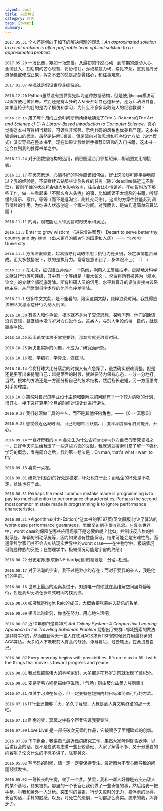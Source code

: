 ```yaml
---
layout: post
title: 只言片语
category: 哲思
tags: [tweet]
summary:
---
```




`2017.05.31` 个人还是倾向于如下的解决问题的观念：*An approximated solution to a real problem is often preferable to an optimal solution to an approximated problem.*

`2017.05.20` 一场比赛，宛如一场恋爱。从最初的怦然心动，到前期的激动人心、全情投入，到后期的苦心经营、妥协相让，亦或精疲力竭、累觉不爱，直到最终分道扬镳或修成正果，挥之不去的总是那刻骨铭心，和往事难忘。

`2017.01.07` 幸福就是假设世界是线性的。

`2016.12.20` Python虽然没有提供优先队列这种数据结构，但是使用`heapq`模块可以很方便地做出来。然而还是有太多的人从头开始自己造轮子，还为此沾沾自喜。如果造轮子的目的是为了模仿和学习，为什么不多多吸取前人的经验教训？

`2016.12.15` 用了两个月的业余时间断断续续地读完了Eric S. Roberts的*The Art and Science of C: A Library-Based Introduction to Computer Science*，真心觉得这本书写得相当精彩，可读性非常强，示例代码的风格也优美且严谨。这本书强调接口的概念，虽然是讲解C语言，但是面向对象思想和程序设计方法（设计模式）其实穿插在整本书里。现在如果让我给新手推荐C语言的入门书籍，这本书一定会位列我的推荐书单之中。

`2016.11.24` 对于图数据结构的选用，稠密图适合用邻接矩阵，稀疏图宜用邻接表。

`2016.11.17` 在状态低迷、心情不好的时候应该如何做，好让这段尽可能平静地度过？我的经验是，不要继续去钻那些让你头疼的任务（除非deadline临近迫不得已），否则不佳的状态将会极大地影响效率，往往会让心情更差。不妨暂时放下那些工作，做一些看起来「不那么令人头疼」的事，比如阅读不太烧脑的书籍、听舒缓的音乐、写作，等等（而不是逛淘宝、刷社交网络）。这样的方案往往能起到调节情绪的作用，为你进入状态创造一个缓冲时间。对我而言，是做几道简单的算法题:)

`2016.11.11` 的确，购物能让人得到暂时的快乐和满足。

`2016.11.3` Enter to grow wisdom （进来增进智慧） Depart to serve better thy country and thy kind （出来更好的服务你的国家和人民） ——  Haverd University

`2016.11.2` 方法论很重要，起着指导行动的作用；执行力是关键，决定事情能否做成。而大多数情况下，缺的是执行力。常常是意识到了，身体跟不上( ¯ □ ¯ )

`2016.11.2` 在未来，应该建立并维护一个系统，利用人工智能技术，定期地对科学文献进行分类和评级，其中有一个等级是「灌水论文」。然后将所有被评为「灌水论文」的文献全部彻底清除。所有科研人员的信用、水平和晋升的评价直接由该系统主导，从而渐渐将学术界的乞丐有序地清除。

`2016.11.1` 很多中文文献，是不能看的，阅读这类文献，纯粹浪费时间。我觉得应该把论文灌水这种行为纳入刑法。

`2016.10.30` 有些人和你争论，根本就不是为了交流思想、探索问题。他们的话语没有逻辑，甚至根本没有听对方在说什么。这类人，与别人争论的唯一目的，就是赢得争论。

`2016.10.29` 阅读论文如果不掌握要领，那其实就是浪费时间。 

`2016.10.25` 解决更实际的问题，不应为了研究而研究。

`2016.10.16` 嗯，学编程，学算法，做练习。

`2016.10.14` 今晚打球大比分落后的时候又有点急躁了，虽然确实很难调整，但是还是要写出来提醒自己：越是落后的时候，就越要努力保持心态，一分一分地打。当然，根本的方法还是一方面分析自己的技术结构，然后扬长避短，另一方面思考对手的球路。

`2016.10.8` 突然对自己的毕业设计主题和要解决的问题有了一个较为清晰的计划，很开心。接下来打算用1个月的时间对该计划进行评估。

`2016.9.27` 我们必须做工具的主人，而不是其他任何角色。——《C++沉思录》

`2016.9.25` 感觉最近这段时间，自己的思维活跃度、广度和深度都有明显提升。开心。

`2016.09.14` 一直好奇我的tutor吴先生为什么会将`强化学习`作为自己的研究领域之一，正好今天先生给我发了一些这些方面的文献。我就通过搜索引擎了解一下强化学习的概念，看完简介之后，我的第一想法是：Oh man, that's what I want to try.

`2016.09.13` 喜欢一朵花。

`2016.09.01` 研究所(国企)的好处是稳定，坏处也在于此；而私企的坏处是不稳定，好处也在于此。

`2016.08.31` Perhaps the most common mistake made in programming is to pay too much attention to performance characteristics. Perhaps the second most common mistake made in programming is to ignore performance characteristics.

`2016.08.31` *Algorithms(4th-Edition)*这本书的第197页(英文原版)讨论了算法的worst-case performance guarantees，里面举的例子很有意思。在真实世界中，worst case的保障在哪些应用场景下是必要的呢？比如，控制核反应堆的控制系统、车辆的制动系统等，因为如果没有性能保证，结果可能会是灾难性的。而通常科学家们并不会去纠结现实世界中的worst case——在生物学中，极端情况可能是种族的灭绝；在物理学中，极端情况可能是宇宙的终结:)

`2016.08.22` 分支定界法(求解NP-hard问题)的精髓是：分治+松弛。

`2016.08.17` 对于浩瀚的宇宙，我不过是渺小的存在；而对于爱我的亲人，我是他们的宇宙。

`2016.08.16` 世界上最远的距离莫过于，知道唯一的你就在高维解空间里静静等待，但是我却无法在多项式时间内找到你。

`2016.08.XX` 如果我是Night Raid的成员，大概会把咪蒙纳入斩杀的名单。

`2016.08.09` 相信此时此刻，你也在努力、用心地生活吧。

`2016.08.07` 近20年前的这篇神文 *Ant Colony System: A Cooperative Learning Approach to the Traveling Salesman Problem* 就指出了蚁群+邻域搜索的做法是非常牛X的，然而直到今天一些人在使用ACS求解TSP的时候还在用最朴素的ACS算法。太多的人不吸取前人有益的经验，浮躁冒进、浅尝辄止。在此提醒自己。

`2016.08.07` Every new day begins with possibilities. It's up to us to fill it with the things that move us toward progress and peace.

`2016.08.01` 我发现那些伟大的科学家们，大多都是在15岁之前就发现了微积分。

`2016.08.01` 麦克斯韦方程组描绘电磁场，「气场」则由玻尔兹曼方程刻画:)

`2016.07.21` 虽然学习贵在恒心，但一定要有在短期内的目标和简单可行的方法。

`2016.07.16` IT行业还能够「火」多久？我想，大概是到人类文明终结的那一天吧。

`2016.07.13` 昨晚的梦，冥冥之中有个声音告诉我要专注。

`2016.07.09` Love Live! 是一部突破次元壁的作品，它被赋予了里程碑式的创新。

`2016.07.08` 下午组会，我讲自己最近做的研究工作，果然大家听得昏昏欲睡。以后讲组会的话，是不是应该考虑讲一些比较基础、大家了解得不多、又十分重要的内容呢？论文什么的不想多讲了，除非神文。

`2016.05.02` 写代码的时候，请一定一定要保持专注。最近因为不专心而导致的问题频频发生。

`2016.05.02` 一段长长的午觉，做了一个梦。梦里，我和一群人好像是去突击敌人的某个基地，结果被抓。那里的一个长官让我们做了一些奇怪的事，然后给我一把手枪，叫我和另外一人对枪。突击时的紧张，行动失败时的无力，被俘虏的耻辱，长官的话，手枪的触感，以及，对死亡的恐惧，一切都那么真实。醒来的我，浑身乏力。